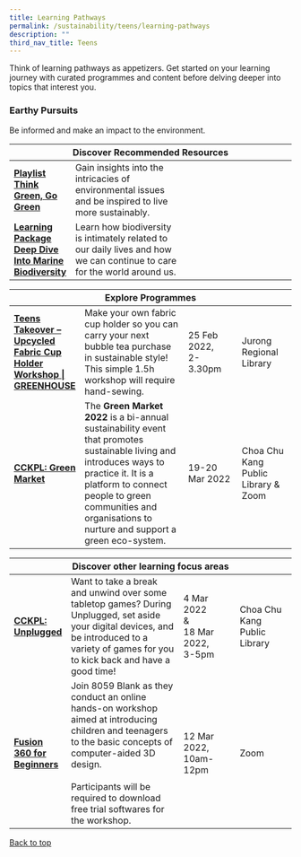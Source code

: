 ```yaml
---
title: Learning Pathways
permalink: /sustainability/teens/learning-pathways
description: ""
third_nav_title: Teens
---
```

<style type="text/css">
/* Links */
.content a { color: #322987; }
.content a:focus,
.content a:hover { color: #28216c; }

/* Button Outline */
.bp-button { padding-left: 1.5rem; padding-right: 1.5rem; }
.bp-button.is-primary-outline { border: 1px solid #322987; color: #322987; background-color: transparent; text-decoration: none; }
.bp-button.is-primary-outline:focus,
.bp-button.is-primary-outline:hover { border: 1px solid #322987; color: #cff2e8; background-color: #322987; text-decoration: none; }

/* Responsive Iframe */
.responsive-iframe { position: absolute; top: 0; left: 0; bottom: 0; right: 0; width: 100%; height: 100%; }
.responsive-iframe-container { position: relative; overflow: hidden; width: 100%; }
.responsive-iframe-container.ratio-16by9 { padding-top: 56.25%; }
.responsive-iframe-container.ratio-4by3 { padding-top: 75%; }
.responsive-iframe-container.ratio-3by2 { padding-top: 66.66%; }
.responsive-iframe-container.ratio-1by1 { padding-top: 100%; }
</style>
Think of learning pathways as appetizers. Get started on your learning journey with curated programmes and content before delving deeper into topics that interest you.

<h3><b>Earthy Pursuits</b></h3>
Be informed and make an impact to the environment.
<div class="horizontal-scroll margin--bottom--lg">
  <table class="generic-table">
    <thead>
      <tr>
        <th colspan="4" class="is-uppercase has-weight-normal ">Discover Recommended Resources</th>
      </tr>
    </thead>
    <tbody>
      <tr>
        <td style="width: 20%;"><a href="/sustainability/teens/content" target="_blank"><b> Playlist<br>Think Green, Go Green</b></a></td>
        <td style="width: 40%;"> Gain insights into the intricacies of environmental issues and be inspired to live more sustainably.</td>
        <td style="width: 20%;"> </td>
        <td style="width: 20%;"> </td>
      </tr>
      <tr>
        <td><a href="https://childrenandteens.nlb.gov.sg/diy-resources/secondary/teen-things#id2" target="_blank"><b> Learning Package<br>Deep Dive Into Marine Biodiversity</b></a></td>
        <td>Learn how biodiversity is intimately related to our daily lives and how we can continue to care for the world around us.</td>
        <td></td>
        <td></td>
      </tr>
    </tbody>
  </table>
</div>

<div class="horizontal-scroll margin--bottom--lg">
  <table class="generic-table">
    <thead>
      <tr>
        <th colspan="4" class="is-uppercase has-weight-normal ">Explore Programmes</th>
      </tr>
    </thead>
    <tbody>
      <tr>
        <td style="width: 20%;"><a href="https://www.eventbrite.sg/e/teens-takeover-upcycled-fabric-cup-holder-workshop-greenhouse-registration-269507884337?aff=ebdsoporgprofile" target="_blank"><b>Teens Takeover – Upcycled Fabric Cup Holder Workshop | GREENHOUSE</b></a></td>
				<td style="width: 40%;">Make your own fabric cup holder so you can carry your next bubble tea purchase in sustainable style! This simple 1.5h workshop will require hand-sewing.<br>
</td>
        <td style="width: 20%;">25 Feb 2022,<br>2-3.30pm</td>
        <td style="width: 20%;">Jurong Regional Library</td>
      </tr>      <tr>
        <td style="width: 20%;"><a href="https://www.eventbrite.com/e/green-market-the-conscious-consumer-registration-220385588227?aff=odcleoeventsincollection&keep_tld=1" target="_blank"><b>CCKPL: Green Market</b></a></td>
				<td style="width: 40%;">The <b>Green Market 2022</b> is a bi-annual sustainability event that promotes sustainable living and introduces ways to practice it. It is a platform to connect people to green communities and organisations to nurture and support a green eco-system.<br>
</td>
        <td style="width: 20%;">19-20 Mar 2022<br></td>
        <td style="width: 20%;">Choa Chu Kang Public Library & Zoom</td>
      </tr>
    </tbody>
  </table>
</div>

<div class="horizontal-scroll margin--bottom--lg">
  <table class="generic-table">
    <thead>
      <tr>
        <th colspan="4" class="is-uppercase has-weight-normal ">Discover other learning focus areas</th>
      </tr>
    </thead>
    <tbody>
      <tr>
        <td style="width: 20%;"><a href="https://go.gov.sg/cckpl" target="_blank"><b>CCKPL: Unplugged</b></a></td>
        <td style="width: 40%;">Want to take a break and unwind over some tabletop games? During Unplugged, set aside your digital devices, and be introduced to a variety of games for you to kick back and have a good time!</td>
        <td style="width: 20%;">4 Mar 2022<br>&<br>18 Mar 2022,<br>3-5pm</td>
        <td style="width: 20%;">Choa Chu Kang Public Library</td>
      </tr>
			<tr>
        <td style="width: 20%;"><a href="https://go.gov.sg/golibrary" target="_blank"><b>Fusion 360 for Beginners</b></a></td>
        <td style="width: 40%;">Join 8059 Blank as they conduct an online hands-on workshop aimed at introducing children and teenagers to the basic concepts of computer-aided 3D design.<br><br>Participants will be required to download free trial softwares for the workshop.</td>
        <td style="width: 20%;">12 Mar 2022,<br>10am-12pm</td>
        <td style="width: 20%;">Zoom</td>
      </tr>
  </tbody>
  </table>
</div>

<p class="has-text-right margin--top--xl"><a href="#main-content">Back to top</a></p>